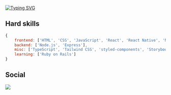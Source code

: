 [![Typing SVG](https://readme-typing-svg.herokuapp.com?font=Fira+Code&pause=500&center=true&vCenter=true&width=1000&lines=Hi!+I'm+Leandro+Ara%C3%BAjo;Web+Developer)](https://git.io/typing-svg)

## Hard skills
```Javascript
{
    frontend: ['HTML', 'CSS', 'JavaScript', 'React', 'React Native', 'Next.js'],
    backend: ['Node.js', 'Express'],
    misc: ['TypeScript', 'Tailwind CSS', 'styled-components', 'Storybook', 'Redux', 'GraphQL', 'Docker'],
    learning: ['Ruby on Rails']
}
```

## Social
<a href="https://www.linkedin.com/in/leandroaraujowm/"><img src="https://img.shields.io/badge/-LinkedIn-%230077B5?style=for-the-badge&logo=linkedin&logoColor=white" target="_blank"></a> 

<!--
<div align="center">
    <img height="180em" src="https://github-readme-stats.vercel.app/api?username=redfire314&show_icons=true&theme=react&include_all_commits=true&count_private=true" />
    <img height="180em" src="https://github-readme-stats.vercel.app/api/top-langs/?username=redfire314&langs_count=3&theme=react" />
</div>
-->
